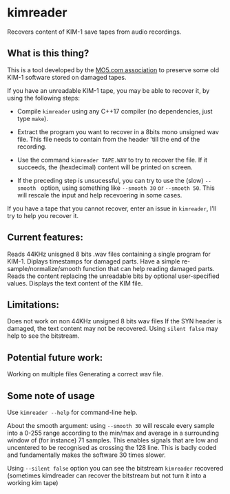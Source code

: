 # kimreader
Recovers content of KIM-1 save tapes from audio recordings.


## What is this thing?

This is a tool developed by the [MO5.com association](https://mo5.com/site/) to preserve some old KIM-1 software stored on damaged tapes.

If you have an unreadable KIM-1 tape, you may be able to recover it, by using the following steps:

* Compile ``kimreader`` using any C++17 compiler (no dependencies, just type ``make``).

* Extract the program you want to recover in a 8bits mono unsigned wav file. This file needs to contain from the header 'till the end of the recording.

* Use the command ``kimreader TAPE.WAV`` to try to recover the file. If it succeeds, the (hexdecimal) content will be printed on screen.

* If the preceding step is unsucessful, you can try to use the (slow) ``--smooth `` option, using something like ``--smooth 30`` or ``--smooth 50``. This will rescale the input and help recevoering in some cases.

If you have a tape that you cannot recover, enter an issue in ``kimreader``, I'll try to help you recover it.

## Current features:

Reads 44KHz unisgned 8 bits .wav files containing a single program for KIM-1.
Diplays timestamps for damaged parts.
Have  a simple re-sample/normalize/smooth function that can help reading damaged parts.
Reads the content replacing the unreadable bits by optional user-specified values.
Displays the text content of the KIM file.

## Limitations:

Does not work on non 44KHz unsigned 8 bits wav files
If the SYN header is damaged, the text content may not be recovered. Using ``silent false`` may help to see the bitstream.

## Potential future work:

Working on multiple files
Generating a correct wav file.

## Some note of usage

Use ``kimreader --help`` for command-line help.

About the smooth argument: using ``--smooth 30`` will rescale every sample into a 0-255 range according to the min/max and average in a surrounding window of (for instance) 71 samples. This enables signals that are low and uncentered to be recognised as crossing the 128 line. This is badly coded and fundamentally makes the software 30 times slower.

Using ``--silent false`` option you can see the bitstream ``kimreader`` recovered (sometimes kimdreader can recover the bitstream but not turn it into a working kim tape)
